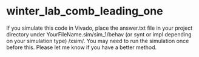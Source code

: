 # winter_lab_comb_leading_one
If you simulate this code in Vivado, place the answer.txt file in your project directory under YourFileName.sim/sim_1/behav (or synt or impl depending on your simulation type) /xsim/. You may need to run the simulation once before this. Please let me know if you have a better method.
